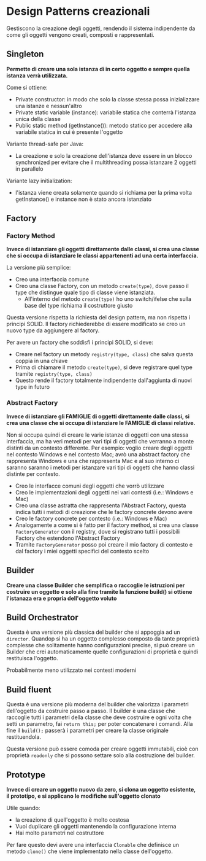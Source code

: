 # Design Patterns creazionali

Gestiscono la creazione degli oggetti, rendendo il sistema indipendente da come gli oggetti vengono creati, composti e rappresentati.

## Singleton

**Permette di creare una sola istanza di in certo oggetto e sempre quella istanza verrà utilizzata.**

Come si ottiene:

- Private constructor: in modo che solo la classe stessa possa inizializzare una istanze e nessun'altro
- Private static variable (instance): variabile statica che conterrà l'istanza unica della classe
- Public static method (getInstance()): metodo statico per accedere alla variabile statica in cui è presente l'oggetto

Variante thread-safe per Java:

- La creazione e solo la creazione dell'istanza deve essere in un blocco synchronized per evitare che il multithreading possa istanzare 2 oggetti in parallelo

Variante lazy initialization:

- l'istanza viene creata solamente quando si richiama per la prima volta getInstance() e instance non è stato ancora istanziato

## Factory

### Factory Method

**Invece di istanziare gli oggetti direttamente dalle classi, si crea una classe che si occupa di istanziare le classi appartenenti ad una certa interfaccia.**

La versione più semplice:

- Creo una interfaccia comune
- Creo una classe Factory, con un metodo `create(type)`, dove passo il type che distingue quale tipo di classe viene istanziata.
  - All'interno del metodo `create(type)` ho uno switch/ifelse che sulla base del type richiama il costruttore giusto

Questa versione rispetta la richiesta del design pattern, ma non rispetta i principi SOLID. Il factory richiederebbe di essere modificato se creo un nuovo type da aggiungere al factory.

Per avere un factory che soddisfi i principi SOLID, si deve:

- Creare nel factory un metody `registry(type, class)` che salva questa coppia in una chiave
- Prima di chiamare il metodo `create(type)`, si deve registrare quel type tramite `registry(type, class)`
- Questo rende il factory totalmente indipendente dall'aggiunta di nuovi type in futuro

### Abstract Factory

**Invece di istanziare gli FAMIGLIE di oggetti direttamente dalle classi, si crea una classe che si occupa di istanziare le FAMIGLIE di classi relative.**

Non si occupa quindi di creare le varie istanze di oggetti con una stessa interfaccia, ma ha veri metodi per vari tipi di oggetti che verranno a monte distinti da un contesto differente. Per esempio: voglio creare degli oggetti nel contesto Windows e nel contesto Mac; avrò una abstract factory che rappresenta Windows e una che rappresenta Mac e al suo interno ci saranno saranno i metodi per istanzare vari tipi di oggetti che hanno classi distinte per contesto.

- Creo le interfacce comuni degli oggetti che vorrò utilizzare
- Creo le implementazioni degli oggetti nei vari contesti (i.e.: Windows e Mac)
- Creo una classe astratta che rappresenta l'Abstract Factory, questa indica tutti i metodi di creazione che le factory concrete devono avere
- Creo le factory concrete per contesto (i.e.: Windows e Mac)
- Analogamente a come si è fatto per il factory method, si crea una classe `FactoryGenerator` con il registry, dove si registrano tutti i possibili Factory che estendono l'Abstract Factory
- Tramite `FactoryGenerator` posso poi creare il mio factory di contesto e dal factory i miei oggetti specifici del contesto scelto

## Builder

**Creare una classe Builder che semplifica o raccoglie le istruzioni per costruire un oggetto e solo alla fine tramite la funzione build() si ottiene l'istanaza era e propria dell'oggetto voluto**

## Build Orchestrator

Questa è una versione più classica del builder che si appoggia ad un `director`.
Quandop si ha un oggetto complesso composto da tante proprietà complesse che solitamente hanno configurazioni precise, si può creare un Builder che crei automaticamente quelle configurazioni di proprietà e quindi restituisca l'oggetto.

Probabilmente meno utilizzato nei contesti moderni

## Build fluent

Questa è una versione più moderna del builder che valorizza i parametri dell'oggetto da costruire passo a passo.
Il builder è una classe che raccoglie tutti i parametri della classe che deve costruire e ogni volta che setti un parametro, fai `return this;` per poter concatenare i comandi. Alla fine il `build();` passerà i parametri per creare la classe originale restituendola.

Questa versione può essere comoda per creare oggetti immutabili, cioè con proprietà `readonly` che si possono settare solo alla costruzione del builder.

## Prototype

**Invece di creare un oggetto nuovo da zero, si clona un oggetto esistente, il prototipo, e si applicano le modifiche sull'oggetto clonato**

Utile quando:

- la creazione di quell'oggetto è molto costosa
- Vuoi duplicare gli oggetti mantenendo la configurazione interna
- Hai molto parametri nel costruttore

Per fare questo devi avere una interfaccia `Clonable` che definisce un metodo `clone()` che viene implementato nella classe dell'oggetto.
